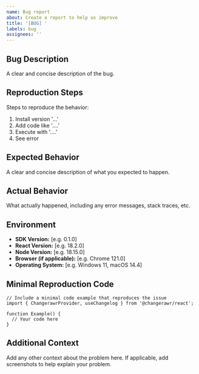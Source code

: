 ```yaml
---
name: Bug report
about: Create a report to help us improve
title: '[BUG] '
labels: bug
assignees: ''
---
```


## Bug Description
A clear and concise description of the bug.

## Reproduction Steps
Steps to reproduce the behavior:
1. Install version '...'
2. Add code like '....'
3. Execute with '....'
4. See error

## Expected Behavior
A clear and concise description of what you expected to happen.

## Actual Behavior
What actually happened, including any error messages, stack traces, etc.

## Environment
- **SDK Version:** [e.g. 0.1.0]
- **React Version:** [e.g. 18.2.0]
- **Node Version:** [e.g. 18.15.0]
- **Browser (if applicable):** [e.g. Chrome 121.0]
- **Operating System:** [e.g. Windows 11, macOS 14.4]

## Minimal Reproduction Code
```tsx
// Include a minimal code example that reproduces the issue
import { ChangerawrProvider, useChangelog } from '@changerawr/react';

function Example() {
  // Your code here
}
```

## Additional Context
Add any other context about the problem here. If applicable, add screenshots to help explain your problem.